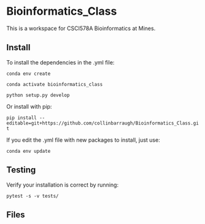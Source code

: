 # Bioinformatics_Class
This is a workspace for CSCI578A Bioinformatics at Mines.

## Install

  To install the dependencies in the .yml file:

  `conda env create`

  `conda activate bioinformatics_class`
  
  `python setup.py develop`

  Or install with pip:

  `pip install --editable=git+https://github.com/collinbarraugh/Bioinformatics_Class.git`

  If you edit the .yml file with new packages to install, just use:

  `conda env update`

## Testing

  Verify your installation is correct by running:

  `pytest -s -v tests/`

## Files

